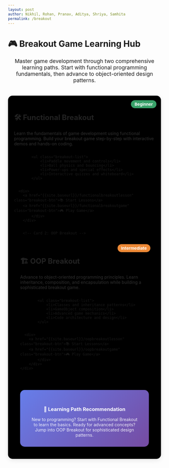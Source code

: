 ```yaml
---
layout: post
author: Nikhil, Rohan, Pranav, Aditya, Shriya, Samhita
permalink: /breakout
---
```






<div class="breakout-container">
  <h1 class="breakout-title">🎮 Breakout Game Learning Hub</h1>
  <p class="breakout-section" style="text-align:center; font-size:1.1rem; margin-bottom:40px;">
        Master game development through two comprehensive learning paths. Start with functional programming fundamentals, then advance to object-oriented design patterns.
    </p>

  <div class="breakout-section" style="display:grid; grid-template-columns:repeat(auto-fit, minmax(320px, 1fr)); gap:25px;">
        <!-- Card 1: Functional Breakout -->
  <div class="breakout-section" style="background:#000; border-radius:15px; box-shadow:0 4px 15px rgba(0,0,0,0.1); overflow:hidden; display:flex; flex-direction:column; position:relative; padding:20px; transition:transform 0.25s, box-shadow 0.25s;">
            <div class="breakout-highlight" style="position:absolute; top:15px; right:15px; font-size:0.85rem; padding:5px 12px; border-radius:20px; font-weight:bold; color:#fff; background:#38a169;">Beginner</div>
      <div>
        <h2 class="breakout-title" style="font-size:1.5rem; color:#222;">🛠️ Functional Breakout</h2>
        <p class="breakout-section" style="color:#303030;">
                    Learn the fundamentals of game development using functional programming. Build your breakout game step-by-step with interactive demos and hands-on coding.
                </p>
            </div>
           
            <ul class="breakout-list">
                <li>Paddle movement and controls</li>
                <li>Ball physics and bouncing</li>
                <li>Power-ups and special effects</li>
                <li>Interactive quizzes and whiteboard</li>
            </ul>


      <div>
        <a href="{{site.baseurl}}/functionalbreakoutlesson" class="breakout-btn">📚 Start Lessons</a>
        <a href="{{site.baseurl}}/functionalbreakoutgame" class="breakout-btn">🎮 Play Game</a>
            </div>
        </div>


        <!-- Card 2: OOP Breakout -->
  <div class="breakout-section" style="background:#000; border-radius:15px; box-shadow:0 4px 15px rgba(0,0,0,0.1); overflow:hidden; display:flex; flex-direction:column; position:relative; padding:20px; transition:transform 0.25s, box-shadow 0.25s;">
            <div class="breakout-highlight" style="position:absolute; top:15px; right:15px; font-size:0.85rem; padding:5px 12px; border-radius:20px; font-weight:bold; color:#fff; background:#ed8936;">Intermediate</div>
      <div>
        <h2 class="breakout-title" style="font-size:1.5rem; color:#222;">🏗️ OOP Breakout</h2>
        <p class="breakout-section" style="color:#303030;">
                    Advance to object-oriented programming principles. Learn inheritance, composition, and encapsulation while building a sophisticated breakout game.
                </p>
            </div>
           
            <ul class="breakout-list">
                <li>Classes and inheritance patterns</li>
                <li>GameObject composition</li>
                <li>Advanced game mechanics</li>
                <li>Code architecture and design</li>
            </ul>


      <div>
        <a href="{{site.baseurl}}/oopbreakoutlesson" class="breakout-btn">📚 Start Lessons</a>
        <a href="{{site.baseurl}}/oopbreakoutgame" class="breakout-btn">🎮 Play Game</a>
            </div>
        </div>
    </div>


  <div class="breakout-section" style="text-align:center; margin-top:50px; padding:30px; background:linear-gradient(135deg, #667eea 0%, #764ba2 100%); border-radius:15px; color:white;">
    <h3 style="margin-bottom:15px;">🎯 Learning Path Recommendation</h3>
    <p style="margin:0; opacity:0.9;">
      New to programming? Start with <span class="breakout-highlight">Functional Breakout</span> to learn the basics.
      Ready for advanced concepts? Jump into <span class="breakout-highlight">OOP Breakout</span> for sophisticated design patterns.
    </p>
  </div>
</div>

